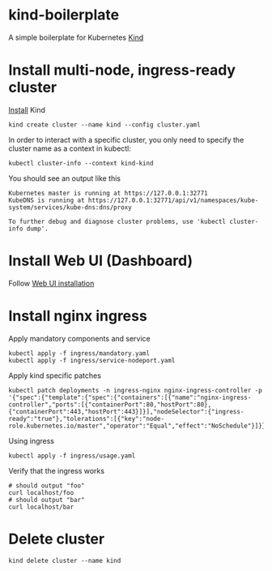 # kind-boilerplate
A simple boilerplate for Kubernetes [Kind](https://kind.sigs.k8s.io/)

# Install multi-node, ingress-ready cluster
[Install](https://kind.sigs.k8s.io/docs/user/quick-start/) Kind 
```
kind create cluster --name kind --config cluster.yaml
```

In order to interact with a specific cluster, you only need to specify the cluster name as a context in kubectl:

```
kubectl cluster-info --context kind-kind
```

You should see an output like this

```
Kubernetes master is running at https://127.0.0.1:32771
KubeDNS is running at https://127.0.0.1:32771/api/v1/namespaces/kube-system/services/kube-dns:dns/proxy

To further debug and diagnose cluster problems, use 'kubectl cluster-info dump'.
```

# Install Web UI (Dashboard)

Follow [Web UI installation](doc/web-ui-dashboard.md)

# Install nginx ingress
Apply mandatory components and service
```
kubectl apply -f ingress/mandatory.yaml
kubectl apply -f ingress/service-nodeport.yaml
```

Apply kind specific patches
```
kubectl patch deployments -n ingress-nginx nginx-ingress-controller -p '{"spec":{"template":{"spec":{"containers":[{"name":"nginx-ingress-controller","ports":[{"containerPort":80,"hostPort":80},{"containerPort":443,"hostPort":443}]}],"nodeSelector":{"ingress-ready":"true"},"tolerations":[{"key":"node-role.kubernetes.io/master","operator":"Equal","effect":"NoSchedule"}]}}}}'
```

Using ingress
```
kubectl apply -f ingress/usage.yaml
```

Verify that the ingress works
```
# should output "foo"
curl localhost/foo
# should output "bar"
curl localhost/bar
```

# Delete cluster
```
kind delete cluster --name kind
```


<!--links-->
[Web UI installation]: doc/web-ui-dashboard.md